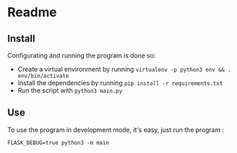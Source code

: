 <!-- README.md --- 
;; 
;; Filename: README.md
;; Author: Louise <louise>
;; Created: Sat Apr 18 18:42:21 2020 (+0200)
;; Last-Updated: Sat Apr 18 20:47:19 2020 (+0200)
;;           By: Louise <louise>
 -->
# Readme

## Install

Configurating and running the program is done so: 

 - Create a virtual environment by running `virtualenv -p python3 env && . env/bin/activate`
 - Install the dependencies by running `pip install -r requirements.txt`
 - Run the script with `python3 main.py` 

## Use

To use the program in development mode, it's easy, just run the program :

	FLASK_DEBUG=true python3 -m main
